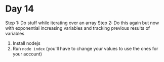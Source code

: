 # Day 14

Step 1: Do stuff while iterating over an array
Step 2: Do this again but now with exponential increasing variables and tracking previous results of variables

1. Install nodejs
2. Run `node index` (you'll have to change your values to use the ones for your account)
